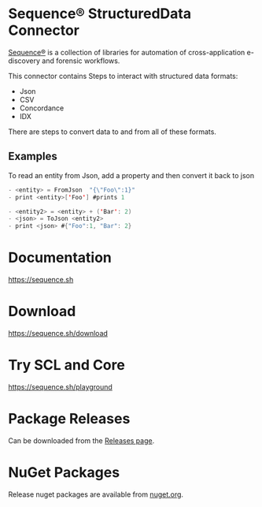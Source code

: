 # Sequence® StructuredData Connector

[Sequence®](https://sequence.sh) is a collection of libraries for
automation of cross-application e-discovery and forensic workflows.

This connector contains Steps to interact with structured data formats:

- Json
- CSV
- Concordance
- IDX

There are steps to convert data to and from all of these formats.

## Examples

To read an entity from Json, add a property and then convert it back to json

```scala
- <entity> = FromJson  "{\"Foo\":1}"
- print <entity>['Foo'] #prints 1

- <entity2> = <entity> + ('Bar': 2)
- <json> = ToJson <entity2>
- print <json> #{"Foo":1, "Bar": 2}
```

# Documentation

https://sequence.sh

# Download

https://sequence.sh/download

# Try SCL and Core

https://sequence.sh/playground

# Package Releases

Can be downloaded from the [Releases page](https://gitlab.com/reductech/sequence/connectors/structureddata/-/releases).

# NuGet Packages

Release nuget packages are available from [nuget.org](https://www.nuget.org/profiles/Sequence).
